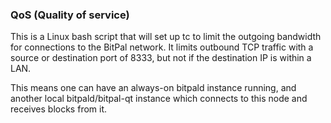 ### QoS (Quality of service) ###

This is a Linux bash script that will set up tc to limit the outgoing bandwidth for connections to the BitPal network. It limits outbound TCP traffic with a source or destination port of 8333, but not if the destination IP is within a LAN.

This means one can have an always-on bitpald instance running, and another local bitpald/bitpal-qt instance which connects to this node and receives blocks from it.
